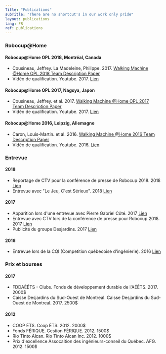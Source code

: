 ```yaml
---
Title: "Publications"
subTitle: "There are no shortcut's in our work only pride"
layout: publications
lang: FR
ref: publications
---
```


### **Robocup@Home**

#### **Robocup@Home OPL 2018, Montréal, Canada**
  *  Cousineau, Jeffrey. La Madeleine, Philippe. 2017. [Walking Machine @Home OPL 2018 Team Description Paper](https://github.com/WalkingMachine/wm_robocup_tdp/raw/tdp_2018/WalkingMachine_Robocup2018.pdf)
  *  Vidéo de qualification. Youtube. 2017. [Lien](https://www.youtube.com/watch?v=T3Hh75KV6hw)

#### **Robocup@Home OPL 2017, Nagoya, Japon**
  *  Cousineau, Jeffrey. et al. 2017. [Walking Machine @Home OPL 2017 Team Description Paper](https://github.com/WalkingMachine/wm_robocup_tdp/raw/tdp_2017/WalkingMachine_Robocup2017.pdf)
  *  Vidéo de qualification. Youtube. 2017. [Lien](https://www.youtube.com/watch?v=bBpCaCsV_H4)

#### **Robocup@Home 2016, Leipzig, Allemagne**
  *  Caron, Louis-Martin. et al. 2016. [Walking Machine @Home 2016 Team Description Paper](https://github.com/WalkingMachine/wm_robocup_tdp/raw/tdp_2016/TDP_WalkingMachine_Robocup%202016.pdf)
  *  Vidéo de qualification. Youtube. 2016. [Lien](https://www.youtube.com/watch?v=x5hzugan50k)

### **Entrevue**

#### **2018**  
  * Reportage de CTV pour la conférence de presse de Robocup 2018. 2018 [Lien](https://www.facebook.com/WalkingMachine/videos/1602216663195630/)
  * Entrevue avec "Le Jeu, C'est Sérieux". 2018 [Lien](https://www.facebook.com/JeuSerieux/videos/1574664819269801/)

#### **2017**
  * Apparition lors d'une entrevue avec Pierre Gabriel Côté. 2017 [Lien](https://www.facebook.com/WalkingMachine/videos/1474526352631329/)
  * Entrevue avec CTV lors de la conférence de presse pour Robocup 2018. 2017 [Lien](https://www.facebook.com/WalkingMachine/videos/1393778970706068/)
  * Publicité du groupe Desjardins. 2017 [Lien](https://www.facebook.com/Desjardinsgroup/videos/10154912967826810/)

#### **2016**
  * Entrevue lors de la CQI (Competition québecoise d'ingénierie). 2016 [Lien](https://www.youtube.com/watch?v=bQa0y4F1gYU)

### **Prix et bourses**

#### **2017**
  * FDDAÉÉTS - Clubs. Fonds de développement durable de l'AÉÉTS. 2017. 2000$ 
  * Caisse Desjardins du Sud-Ouest de Montreal. Caisse Desjardins du Sud-Ouest de Montreal. 2017. 2500$

#### **2012**
  * COOP ÉTS. Coop ÉTS. 2012. 2000$ 
  * Fonds FÉRIQUE. Gestion FÉRIQUE. 2012. 1500$
  * Rio Tinto Alcan. Rio Tinto Alcan Inc. 2012. 1000$
  * Prix d'excellence Assocaition des ingénieurs-conseil du Québec. AFG. 2012. 1500$

